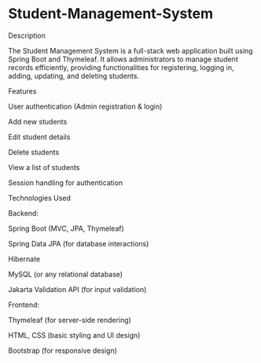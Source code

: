 # Student-Management-System

Description

The Student Management System is a full-stack web application built using Spring Boot and Thymeleaf. It allows administrators to manage student records efficiently, providing functionalities for registering, logging in, adding, updating, and deleting students.

Features

User authentication (Admin registration & login)

Add new students

Edit student details

Delete students

View a list of students

Session handling for authentication

Technologies Used

Backend:

Spring Boot (MVC, JPA, Thymeleaf)

Spring Data JPA (for database interactions)

Hibernate

MySQL (or any relational database)

Jakarta Validation API (for input validation)

Frontend:

Thymeleaf (for server-side rendering)

HTML, CSS (basic styling and UI design)

Bootstrap (for responsive design)
